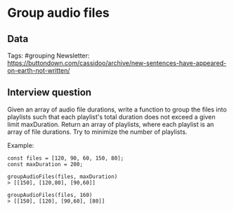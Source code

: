# Group audio files

## Data

Tags: #grouping
Newsletter: https://buttondown.com/cassidoo/archive/new-sentences-have-appeared-on-earth-not-written/

## Interview question

Given an array of audio file durations, write a function to group the files into playlists such that each playlist's total duration does not exceed a given limit maxDuration. Return an array of playlists, where each playlist is an array of file durations. Try to minimize the number of playlists.

Example:

```
const files = [120, 90, 60, 150, 80];
const maxDuration = 200;

groupAudioFiles(files, maxDuration)
> [[150], [120,80], [90,60]]

groupAudioFiles(files, 160)
> [[150], [120], [90,60], [80]]
```
